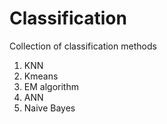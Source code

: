 # Classification
Collection of classification methods

1. KNN  
2. Kmeans
3. EM algorithm  
4. ANN  
5. Naive Bayes

